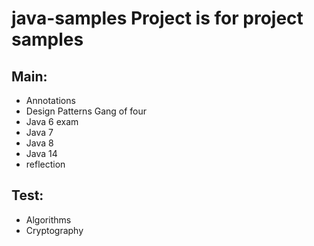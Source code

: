 # java-samples Project is for project samples

## Main: 
* Annotations
* Design Patterns Gang of four
* Java 6 exam
* Java 7
* Java 8
* Java 14
* reflection

## Test:
* Algorithms
* Cryptography
